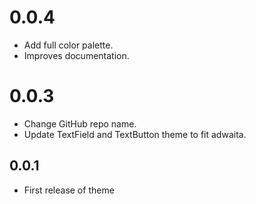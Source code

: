 # 0.0.4

* Add full color palette.
* Improves documentation.

# 0.0.3

* Change GitHub repo name.
* Update TextField and TextButton theme to fit adwaita.

## 0.0.1

* First release of theme
